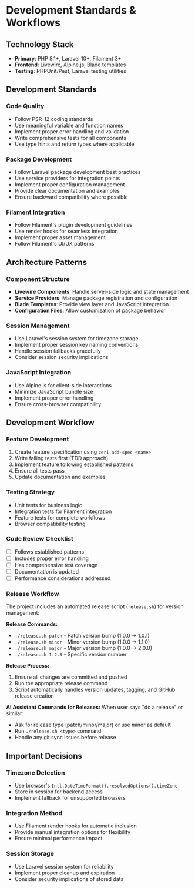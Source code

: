 # Development Standards & Workflows

## Technology Stack
- **Primary**: PHP 8.1+, Laravel 10+, Filament 3+
- **Frontend**: Livewire, Alpine.js, Blade templates
- **Testing**: PHPUnit/Pest, Laravel testing utilities

## Development Standards

### Code Quality
- Follow PSR-12 coding standards
- Use meaningful variable and function names
- Implement proper error handling and validation
- Write comprehensive tests for all components
- Use type hints and return types where applicable

### Package Development
- Follow Laravel package development best practices
- Use service providers for integration points
- Implement proper configuration management
- Provide clear documentation and examples
- Ensure backward compatibility where possible

### Filament Integration
- Follow Filament's plugin development guidelines
- Use render hooks for seamless integration
- Implement proper asset management
- Follow Filament's UI/UX patterns

## Architecture Patterns

### Component Structure
- **Livewire Components**: Handle server-side logic and state management
- **Service Providers**: Manage package registration and configuration
- **Blade Templates**: Provide view layer and JavaScript integration
- **Configuration Files**: Allow customization of package behavior

### Session Management
- Use Laravel's session system for timezone storage
- Implement proper session key naming conventions
- Handle session fallbacks gracefully
- Consider session security implications

### JavaScript Integration
- Use Alpine.js for client-side interactions
- Minimize JavaScript bundle size
- Implement proper error handling
- Ensure cross-browser compatibility

## Development Workflow

### Feature Development
1. Create feature specification using `zeri add-spec <name>`
2. Write failing tests first (TDD approach)
3. Implement feature following established patterns
4. Ensure all tests pass
5. Update documentation and examples

### Testing Strategy
- Unit tests for business logic
- Integration tests for Filament integration
- Feature tests for complete workflows
- Browser compatibility testing

### Code Review Checklist
- [ ] Follows established patterns
- [ ] Includes proper error handling
- [ ] Has comprehensive test coverage
- [ ] Documentation is updated
- [ ] Performance considerations addressed

### Release Workflow
The project includes an automated release script (`release.sh`) for version management:

**Release Commands:**
- `./release.sh patch` - Patch version bump (1.0.0 → 1.0.1)
- `./release.sh minor` - Minor version bump (1.0.0 → 1.1.0)
- `./release.sh major` - Major version bump (1.0.0 → 2.0.0)
- `./release.sh 1.2.3` - Specific version number

**Release Process:**
1. Ensure all changes are committed and pushed
2. Run the appropriate release command
3. Script automatically handles version updates, tagging, and GitHub release creation

**AI Assistant Commands for Releases:**
When user says "do a release" or similar:
- Ask for release type (patch/minor/major) or use minor as default
- Run `./release.sh <type>` command
- Handle any git sync issues before release

## Important Decisions

### Timezone Detection
- Use browser's `Intl.DateTimeFormat().resolvedOptions().timeZone`
- Store in session for backend access
- Implement fallback for unsupported browsers

### Integration Method
- Use Filament render hooks for automatic inclusion
- Provide manual integration options for flexibility
- Ensure minimal performance impact

### Session Storage
- Use Laravel session system for reliability
- Implement proper cleanup and expiration
- Consider security implications of stored data